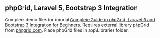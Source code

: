 ## phpGrid, Laravel 5, Bootstrap 3 Integration 

Complete demo files for tutorial [Complete Guide to phpGrid, Laravel 5 and Bootstrap 3 Integration for Beginners](https://medium.com/@chensformers/complete-guide-to-phpgrid-laravel-5-and-bootstrap-3-integration-for-beginners-c20b4ddd91e9#.ygqxy2uz0). Requires external library phpGrid from [phpgrid.com](http://phpgrid.com/download). Place phpGrid files in app\Libraries folder.
